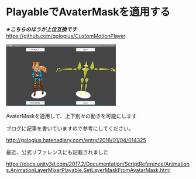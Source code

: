 # PlayableでAvaterMaskを適用する

***※こちらのほうが上位互換です***
https://github.com/gologius/CustomMotionPlayer

![ファイル名表示](https://github.com/gologius/PlayabkeMask/blob/master/sc.gif)

AvaterMaskを適用して、上下別々の動きを可能にします

ブログに記事を書いていますので参考にしてください。

http://gologius.hatenadiary.com/entry/2018/01/04/014325

最近、公式リファレンスにも記載されました

https://docs.unity3d.com/2017.2/Documentation/ScriptReference/Animations.AnimationLayerMixerPlayable.SetLayerMaskFromAvatarMask.html
